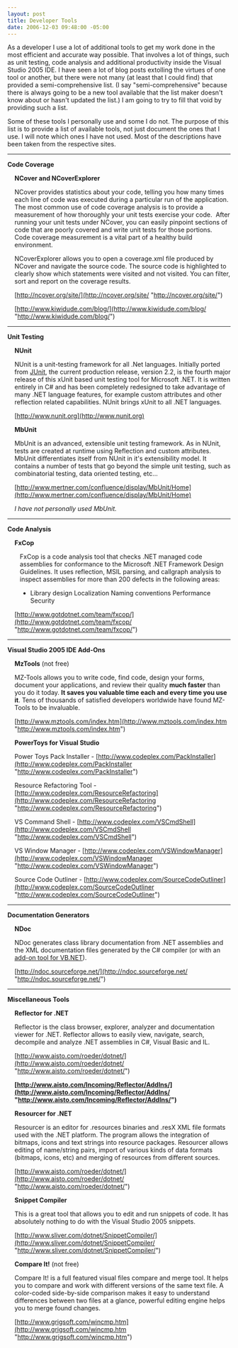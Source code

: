 ```yaml
---
layout: post
title: Developer Tools
date: 2006-12-03 09:48:00 -05:00
---
```


As a developer I use a lot of additional tools to get my work done in the most efficient and accurate way possible. That involves a lot of things, such as unit testing, code analysis and additional productivity inside the Visual Studio 2005 IDE. I have seen a lot of blog posts extolling the virtues of one tool or another, but there were not many (at least that I could find) that provided a semi-comprehensive list. (I say "semi-comprehensive" because there is always going to be a new tool available that the list maker doesn't know about or hasn't updated the list.) I am going to try to fill that void by providing such a list.

Some of these tools I personally use and some I do not. The purpose of this list is to provide a list of available tools, not just document the ones that I use. I will note which ones I have not used. Most of the descriptions have been taken from the respective sites.

* * *

**Code Coverage**
 <div style="margin-left: 16px"> 

**NCover and NCoverExplorer**

NCover provides statistics about your code, telling you how many times each line of code was executed during a particular run of the application.  The most common use of code coverage analysis is to provide a measurement of how thoroughly your unit tests exercise your code.  After running your unit tests under NCover, you can easily pinpoint sections of code that are poorly covered and write unit tests for those portions.  Code coverage measurement is a vital part of a healthy build environment. 

NCoverExplorer allows you to open a coverage.xml file produced by NCover and navigate the source code. The source code is highlighted to clearly show which statements were visited and not visited. You can filter, sort and report on the coverage results.

[http://ncover.org/site/](http://ncover.org/site/ "http://ncover.org/site/")

[http://www.kiwidude.com/blog/](http://www.kiwidude.com/blog/ "http://www.kiwidude.com/blog/")
</div> 

* * *

**Unit Testing**
 <div style="margin-left: 16px"> 

**NUnit**

NUnit is a unit-testing framework for all .Net languages. Initially ported from [JUnit](http://www.junit.org), the current production release, version 2.2, is the fourth major release of this xUnit based unit testing tool for Microsoft .NET. It is written entirely in C# and has been completely redesigned to take advantage of many .NET language features, for example custom attributes and other reflection related capabilities. NUnit brings xUnit to all .NET languages.

[http://www.nunit.org](http://www.nunit.org)

**MbUnit**

MbUnit is an advanced, extensible unit testing framework. As in NUnit, tests are created at runtime using Reflection and custom attributes. MbUnit differentiates itself from NUnit in it's extensibility model. It contains a number of tests that go beyond the simple unit testing, such as combinatorial testing, data oriented testing, etc... 

[http://www.mertner.com/confluence/display/MbUnit/Home](http://www.mertner.com/confluence/display/MbUnit/Home)

*I have not personally used MbUnit.*
</div> 

* * *

**Code Analysis**
 <div style="margin-left: 16px"> 

**FxCop**
 <div style="margin-left: 12px"> 

FxCop is a code analysis tool that checks .NET managed code assemblies for conformance to the Microsoft .NET Framework Design Guidelines. It uses reflection, MSIL parsing, and callgraph analysis to inspect assemblies for more than 200 defects in the following areas: 

*   Library design  Localization  Naming conventions  Performance  Security </div> 

[http://www.gotdotnet.com/team/fxcop/](http://www.gotdotnet.com/team/fxcop/ "http://www.gotdotnet.com/team/fxcop/")
</div> 

* * *

**Visual Studio 2005 IDE Add-Ons**
 <div style="margin-left: 16px"> 

**MzTools** (not free)

MZ-Tools allows you to write code, find code, design your forms, document your applications, and review their quality **much faster** than you do it today. **It saves you valuable time each and every time you use it**. Tens of thousands of satisfied developers worldwide have found MZ-Tools to be invaluable.

[http://www.mztools.com/index.htm](http://www.mztools.com/index.htm "http://www.mztools.com/index.htm")

**PowerToys for Visual Studio**

Power Toys Pack Installer - [http://www.codeplex.com/PackInstaller](http://www.codeplex.com/PackInstaller "http://www.codeplex.com/PackInstaller")

Resource Refactoring Tool - [http://www.codeplex.com/ResourceRefactoring](http://www.codeplex.com/ResourceRefactoring "http://www.codeplex.com/ResourceRefactoring")

VS Command Shell - [http://www.codeplex.com/VSCmdShell](http://www.codeplex.com/VSCmdShell "http://www.codeplex.com/VSCmdShell")

VS Window Manager - [http://www.codeplex.com/VSWindowManager](http://www.codeplex.com/VSWindowManager "http://www.codeplex.com/VSWindowManager")

Source Code Outliner - [http://www.codeplex.com/SourceCodeOutliner](http://www.codeplex.com/SourceCodeOutliner "http://www.codeplex.com/SourceCodeOutliner")
</div> 

* * *

**Documentation Generators**
 <div style="margin-left: 16px"> 

**NDoc**

NDoc generates class library documentation from .NET assemblies and the XML documentation files generated by the C# compiler (or with an [add-on tool for VB.NET](http://www.gotdotnet.com/workspaces/workspace.aspx?id=112b5449-f702-46e2-87fa-86bdf39a17dd)).

[http://ndoc.sourceforge.net/](http://ndoc.sourceforge.net/ "http://ndoc.sourceforge.net/")
</div> 

* * *

**Miscellaneous Tools**  

 <div style="margin-left: 16px"> 

**Reflector for .NET**

Reflector is the class browser, explorer, analyzer and documentation viewer for .NET. Reflector allows to easily view, navigate, search, decompile and analyze .NET assemblies in C#, Visual Basic and IL.  

[http://www.aisto.com/roeder/dotnet/](http://www.aisto.com/roeder/dotnet/ "http://www.aisto.com/roeder/dotnet/")

**[http://www.aisto.com/Incoming/Reflector/AddIns/](http://www.aisto.com/Incoming/Reflector/AddIns/ "http://www.aisto.com/Incoming/Reflector/AddIns/")**  

**Resourcer for .NET**  

Resourcer is an editor for .resources binaries and .resX XML file formats used with the .NET platform. The program allows the integration of bitmaps, icons and text strings into resource packages. Resourcer allows editing of name/string pairs, import of various kinds of data formats (bitmaps, icons, etc) and merging of resources from different sources.  

[http://www.aisto.com/roeder/dotnet/](http://www.aisto.com/roeder/dotnet/ "http://www.aisto.com/roeder/dotnet/")

**Snippet Compiler**  

This is a great tool that allows you to edit and run snippets of code. It has absolutely nothing to do with the Visual Studio 2005 snippets.

[http://www.sliver.com/dotnet/SnippetCompiler/](http://www.sliver.com/dotnet/SnippetCompiler/ "http://www.sliver.com/dotnet/SnippetCompiler/")

**Compare It!** (not free)

Compare It! is a full featured visual files compare and merge tool. It helps you to compare and work with different versions of the same text file. A color-coded side-by-side comparison makes it easy to understand differences between two files at a glance, powerful editing engine helps you to merge found changes.

[http://www.grigsoft.com/wincmp.htm](http://www.grigsoft.com/wincmp.htm "http://www.grigsoft.com/wincmp.htm")
</div>
